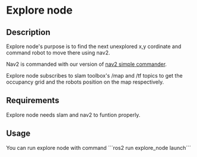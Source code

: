 # Explore node

## Description

Explore node's purpose is to find the next unexplored x,y cordinate and command robot to move there using nav2.

Nav2 is commanded with our version of [nav2 simple commander](../nav2_simple_commander/README.md).

Explore node subscribes to slam toolbox's /map and /tf topics to get the occupancy grid and the robots position on the map respectively.  

## Requirements

Explore node needs slam and nav2 to funtion properly. 

## Usage

You can run explore node with command ´´´ros2 run explore_node launch´´´


